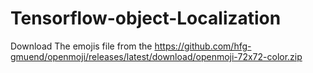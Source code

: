# Tensorflow-object-Localization

Download The emojis file from the   https://github.com/hfg-gmuend/openmoji/releases/latest/download/openmoji-72x72-color.zip 
